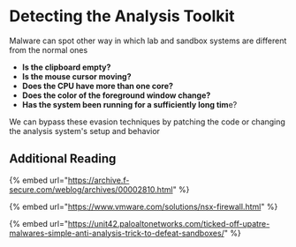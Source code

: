 # Detecting the Analysis Toolkit

Malware can spot other way in which lab and sandbox systems are different from the normal ones

* **Is the clipboard empty?**
* **Is the mouse cursor moving?**
* **Does the CPU have more than one core?**
* **Does the color of the foreground window change?**
* **Has the system been running for a sufficiently long tim**e?

We can bypass these evasion techniques by patching the code or changing the analysis system's setup and behavior





## Additional Reading

{% embed url="https://archive.f-secure.com/weblog/archives/00002810.html" %}

{% embed url="https://www.vmware.com/solutions/nsx-firewall.html" %}

{% embed url="https://unit42.paloaltonetworks.com/ticked-off-upatre-malwares-simple-anti-analysis-trick-to-defeat-sandboxes/" %}
